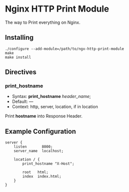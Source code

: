 # Nginx HTTP Print Module

The way to Print everything on Nginx.

## Installing

    ./configure --add-module=/path/to/ngx-http-print-module
    make
    make install

## Directives

### print_hostname


- Syntax: **print_hostname** *header_name*;
- Default: —
- Context: http, server, location, if in location

Print **hostname** into Response Header.

## Example Configuration

    server {
        listen       8000;
        server_name  localhost;

        location / {
            print_hostname "X-Host";

            root   html;
            index  index.html;
        }
    }